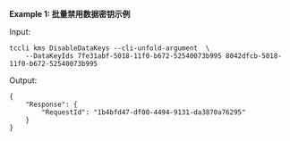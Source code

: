 **Example 1: 批量禁用数据密钥示例**



Input: 

```
tccli kms DisableDataKeys --cli-unfold-argument  \
    --DataKeyIds 7fe31abf-5018-11f0-b672-52540073b995 8042dfcb-5018-11f0-b672-52540073b995
```

Output: 
```
{
    "Response": {
        "RequestId": "1b4bfd47-df00-4494-9131-da3870a76295"
    }
}
```

